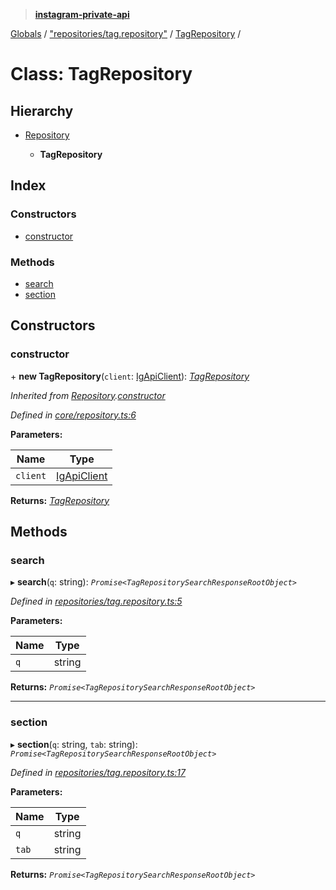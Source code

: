 > **[instagram-private-api](../README.md)**

[Globals](../README.md) / ["repositories/tag.repository"](../modules/_repositories_tag_repository_.md) / [TagRepository](_repositories_tag_repository_.tagrepository.md) /

# Class: TagRepository

## Hierarchy

* [Repository](_core_repository_.repository.md)

  * **TagRepository**

## Index

### Constructors

* [constructor](_repositories_tag_repository_.tagrepository.md#constructor)

### Methods

* [search](_repositories_tag_repository_.tagrepository.md#search)
* [section](_repositories_tag_repository_.tagrepository.md#section)

## Constructors

###  constructor

\+ **new TagRepository**(`client`: [IgApiClient](_core_client_.igapiclient.md)): *[TagRepository](_repositories_tag_repository_.tagrepository.md)*

*Inherited from [Repository](_core_repository_.repository.md).[constructor](_core_repository_.repository.md#constructor)*

*Defined in [core/repository.ts:6](https://github.com/dilame/instagram-private-api/blob/3e16058/src/core/repository.ts#L6)*

**Parameters:**

Name | Type |
------ | ------ |
`client` | [IgApiClient](_core_client_.igapiclient.md) |

**Returns:** *[TagRepository](_repositories_tag_repository_.tagrepository.md)*

## Methods

###  search

▸ **search**(`q`: string): *`Promise<TagRepositorySearchResponseRootObject>`*

*Defined in [repositories/tag.repository.ts:5](https://github.com/dilame/instagram-private-api/blob/3e16058/src/repositories/tag.repository.ts#L5)*

**Parameters:**

Name | Type |
------ | ------ |
`q` | string |

**Returns:** *`Promise<TagRepositorySearchResponseRootObject>`*

___

###  section

▸ **section**(`q`: string, `tab`: string): *`Promise<TagRepositorySearchResponseRootObject>`*

*Defined in [repositories/tag.repository.ts:17](https://github.com/dilame/instagram-private-api/blob/3e16058/src/repositories/tag.repository.ts#L17)*

**Parameters:**

Name | Type |
------ | ------ |
`q` | string |
`tab` | string |

**Returns:** *`Promise<TagRepositorySearchResponseRootObject>`*